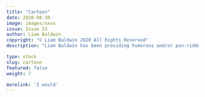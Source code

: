 ```yaml
---
title: "Cartoon"
date: 2020-08-30
image: images/xxxx
issue: Issue 23
author: Liam Baldwin
copyright: "© Liam Baldwin 2020 All Rights Reserved"
description: "Liam Baldwin has been providing humorous and/or pun-ridden art (and occasionally fiction) to Mythaxis since the beginning, and long may he continue. As for right now, who'd enjoy a short, informative dissertation with a dose of classic scifi to it?"

type: stock
slug: cartoon
featured: false
weight: 7

morelink: 'I would'
---
```


